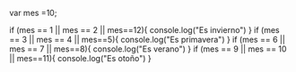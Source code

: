 var mes =10;

if (mes == 1 || mes == 2 || mes==12){
   console.log("Es invierno")
}
if (mes == 3 || mes == 4 || mes==5){
   console.log("Es primavera")
}
if (mes == 6 || mes == 7 || mes==8){
   console.log("Es verano")
}
if (mes == 9 || mes == 10 || mes==11){
   console.log("Es otoño")
}
